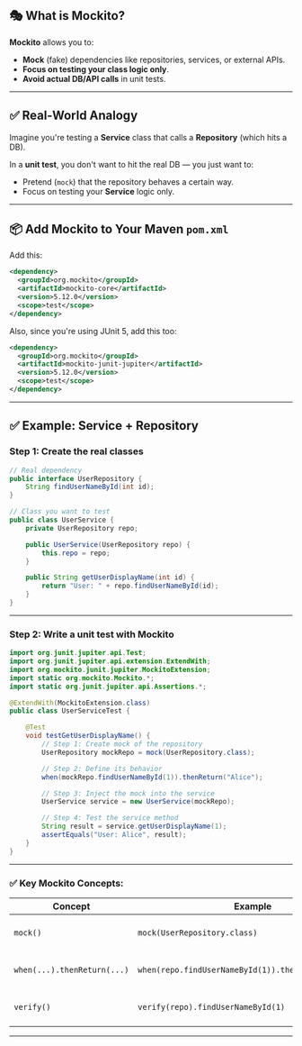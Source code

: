 ## 🎭 What is Mockito?

**Mockito** allows you to:

* **Mock** (fake) dependencies like repositories, services, or external APIs.
* **Focus on testing your class logic only**.
* **Avoid actual DB/API calls** in unit tests.

---

## ✅ Real-World Analogy

Imagine you're testing a **Service** class that calls a **Repository** (which hits a DB).

In a **unit test**, you don't want to hit the real DB — you just want to:

* Pretend (`mock`) that the repository behaves a certain way.
* Focus on testing your **Service** logic only.

---

## 📦 Add Mockito to Your Maven `pom.xml`

Add this:

```xml
<dependency>
  <groupId>org.mockito</groupId>
  <artifactId>mockito-core</artifactId>
  <version>5.12.0</version>
  <scope>test</scope>
</dependency>
```

Also, since you're using JUnit 5, add this too:

```xml
<dependency>
  <groupId>org.mockito</groupId>
  <artifactId>mockito-junit-jupiter</artifactId>
  <version>5.12.0</version>
  <scope>test</scope>
</dependency>
```

---

## ✅ Example: Service + Repository

### Step 1: Create the real classes

```java
// Real dependency
public interface UserRepository {
    String findUserNameById(int id);
}

// Class you want to test
public class UserService {
    private UserRepository repo;

    public UserService(UserRepository repo) {
        this.repo = repo;
    }

    public String getUserDisplayName(int id) {
        return "User: " + repo.findUserNameById(id);
    }
}
```

---

### Step 2: Write a unit test with Mockito

```java
import org.junit.jupiter.api.Test;
import org.junit.jupiter.api.extension.ExtendWith;
import org.mockito.junit.jupiter.MockitoExtension;
import static org.mockito.Mockito.*;
import static org.junit.jupiter.api.Assertions.*;

@ExtendWith(MockitoExtension.class)
public class UserServiceTest {

    @Test
    void testGetUserDisplayName() {
        // Step 1: Create mock of the repository
        UserRepository mockRepo = mock(UserRepository.class);

        // Step 2: Define its behavior
        when(mockRepo.findUserNameById(1)).thenReturn("Alice");

        // Step 3: Inject the mock into the service
        UserService service = new UserService(mockRepo);

        // Step 4: Test the service method
        String result = service.getUserDisplayName(1);
        assertEquals("User: Alice", result);
    }
}
```

---

### ✅ Key Mockito Concepts:

| Concept                     | Example                                              | Meaning                     |
| --------------------------- | ---------------------------------------------------- | --------------------------- |
| `mock()`                    | `mock(UserRepository.class)`                         | Creates a fake object       |
| `when(...).thenReturn(...)` | `when(repo.findUserNameById(1)).thenReturn("Alice")` | Define fake behavior        |
| `verify()`                  | `verify(repo).findUserNameById(1)`                   | Verify interaction happened |

---

